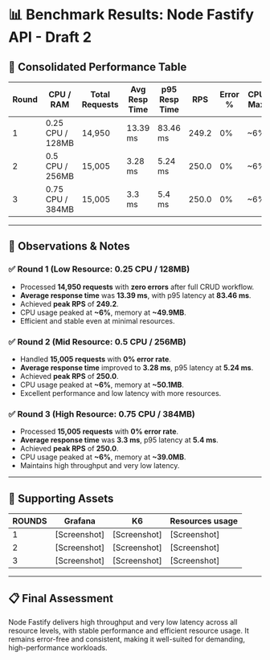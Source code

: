# 📊 Benchmark Results: Node Fastify API - Draft 2

## 🧪 Consolidated Performance Table

| Round | CPU / RAM        | Total Requests | Avg Resp Time | p95 Resp Time | RPS    | Error % | CPU Max | Mem Max   |
|-------|------------------|---------------|--------------|--------------|--------|---------|---------|-----------|
| 1     | 0.25 CPU / 128MB | 14,950        | 13.39 ms     | 83.46 ms     | 249.2  | 0%      | ~6%     | ~49.9MB   |
| 2     | 0.5 CPU / 256MB  | 15,005        | 3.28 ms      | 5.24 ms      | 250.0  | 0%      | ~6%     | ~50.1MB   |
| 3     | 0.75 CPU / 384MB | 15,005        | 3.3 ms       | 5.4 ms       | 250.0  | 0%      | ~6%     | ~39.0MB   |

---

## 🧠 Observations & Notes

### ✅ Round 1 (Low Resource: 0.25 CPU / 128MB)

- Processed **14,950 requests** with **zero errors** after full CRUD workflow.
- **Average response time** was **13.39 ms**, with p95 latency at **83.46 ms**.
- Achieved **peak RPS** of **249.2**.
- CPU usage peaked at **~6%**, memory at **~49.9MB**.
- Efficient and stable even at minimal resources.

### ✅ Round 2 (Mid Resource: 0.5 CPU / 256MB)

- Handled **15,005 requests** with **0% error rate**.
- **Average response time** improved to **3.28 ms**, p95 latency at **5.24 ms**.
- Achieved **peak RPS** of **250.0**.
- CPU usage peaked at **~6%**, memory at **~50.1MB**.
- Excellent performance and low latency with more resources.

### ✅ Round 3 (High Resource: 0.75 CPU / 384MB)

- Processed **15,005 requests** with **0% error rate**.
- **Average response time** was **3.3 ms**, p95 latency at **5.4 ms**.
- Achieved **peak RPS** of **250.0**.
- CPU usage peaked at **~6%**, memory at **~39.0MB**.
- Maintains high throughput and very low latency.

---

## 🔧 Supporting Assets

| ROUNDS | Grafana      | K6           | Resources usage |
| ------ | ------------ | ------------ | --------------- |
| 1      | [Screenshot] | [Screenshot] | [Screenshot]    |
| 2      | [Screenshot] | [Screenshot] | [Screenshot]    |
| 3      | [Screenshot] | [Screenshot] | [Screenshot]    |

---

## 📋 Final Assessment

Node Fastify delivers high throughput and very low latency across all resource levels, with stable performance and efficient resource usage. It remains error-free and consistent, making it well-suited for demanding, high-performance workloads.
